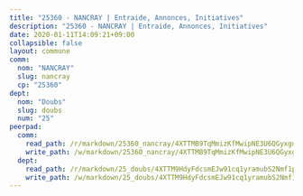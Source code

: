 ```yaml
---
title: "25360 - NANCRAY | Entraide, Annonces, Initiatives"
description: "25360 - NANCRAY | Entraide, Annonces, Initiatives"
date: 2020-01-11T14:09:21+09:00
collapsible: false
layout: commune
comm:
  nom: "NANCRAY"
  slug: nancray
  cp: "25360"
dept:
  nom: "Doubs"
  slug: doubs
  num: "25"
peerpad:
  comm:
    read_path: /r/markdown/25360_nancray/4XTTMB9TqMmizKfMwipNE3U6QGyxgnxsZKh9YrPH474JtpAaK
    write_path: /w/markdown/25360_nancray/4XTTMB9TqMmizKfMwipNE3U6QGyxgnxsZKh9YrPH474JtpAaK-K3TgTf6kiTG4B3xHsF9H3bPVp4NyKTkdBEuUBMe41WxVJCge2DwYKo78bqXz3nsfK22qAPQTHRpSmKEV5oUXyJ4NBsLH6PM9BksTbGk7HcLqkmFBhy9pEFwss9HfDMXsr77VLLjH
  dept:
    read_path: /r/markdown/25_doubs/4XTTM9HdyFdcsmEJw91cq1yramubS2Nmf1ps2s84xcMxY74Zv
    write_path: /w/markdown/25_doubs/4XTTM9HdyFdcsmEJw91cq1yramubS2Nmf1ps2s84xcMxY74Zv-K3TgURza6A4QY75MscA2g52nUX9tjMQaHW9mgBSgyRKNNp3M6gkaXA9iDDtpbSx22mTSZbQLYS1izbwsznz8e9u5BERCmGKxZ379xV2nAaDe1bGyxrjytc7G1EcbGtknRFYQ1Lxp
---
```


